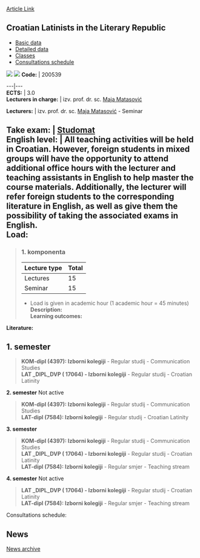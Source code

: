 [Article Link](https://www.fhs.hr/en/course/clitlr)

## Croatian Latinists in the Literary Republic
  * [Basic data](https://www.fhs.hr/en/course/clitlr#v1id-523756_121527_1_0 "Basic data")
  * [Detailed data](https://www.fhs.hr/en/course/clitlr#v1id-523756_121527_1_1 "Detailed data")
  * [Classes](https://www.fhs.hr/en/course/clitlr#v1id-523756_121527_1_2 "Classes")
  * [Consultations schedule](https://www.fhs.hr/en/course/clitlr#v1id-523756_121527_1_3 "Consultations schedule")


[![](https://www.fhs.hr/img/flags/gif/hr.gif)](https://www.fhs.hr/predmet/hlukr) [![](https://www.fhs.hr/img/flags/gif/gb.gif)](https://www.fhs.hr/en/course/clitlr)
**Code:** |  200539  
  
---|---  
**ECTS:** |  3.0   
**Lecturers in charge:** |  izv. prof. dr. sc. [Maja Matasović](https://www.fhs.hr/staff/maja.matasovic)   
  
**Lecturers:** |  izv. prof. dr. sc. [Maja Matasović](https://www.fhs.hr/djelatnik/maja.matasovic) - Seminar  
  
**Take exam:** |  [Studomat](http://www.isvu.hr/studomat)  
**English level:** |  All teaching activities will be held in Croatian. However, foreign students in mixed groups will have the opportunity to attend additional office hours with the lecturer and teaching assistants in English to help master the course materials. Additionally, the lecturer will refer foreign students to the corresponding literature in English, as well as give them the possibility of taking the associated exams in English.   
**Load:**  
---  
> ### 1. komponenta
> | Lecture type | Total  
> ---|---  
> Lectures | 15  
> Seminar | 15  
> * Load is given in academic hour (1 academic hour = 45 minutes)   
**Description:**  
> **Learning outcomes:**  

  
**Literature:**  

  
**1. semester**  
---  
> **KOM-dipl (4397): Izborni kolegiji** - Regular studij - Communication Studies  
>  **LAT _DIPL_DVP ( 17064) - Izborni kolegiji** - Regular studij - Croatian Latinity  
>   
  
**2. semester** Not active  
> **KOM-dipl (4397): Izborni kolegiji** - Regular studij - Communication Studies  
>  **LAT-dipl (7584): Izborni kolegiji** - Regular studij - Croatian Latinity  
>   
  
**3. semester**  
> **KOM-dipl (4397): Izborni kolegiji** - Regular studij - Communication Studies  
>  **LAT _DIPL_DVP ( 17064) - Izborni kolegiji** - Regular studij - Croatian Latinity  
>  **LAT-dipl (7584): Izborni kolegiji** - Regular smjer - Teaching stream  
>   
  
**4. semester** Not active  
> **LAT _DIPL_DVP ( 17064) - Izborni kolegiji** - Regular studij - Croatian Latinity  
>  **LAT-dipl (7584): Izborni kolegiji** - Regular smjer - Teaching stream  
>   
Consultations schedule: 


## News
[News archive](https://www.fhs.hr/en/course/clitlr?@=21cjc#news_120558 "News archive")
